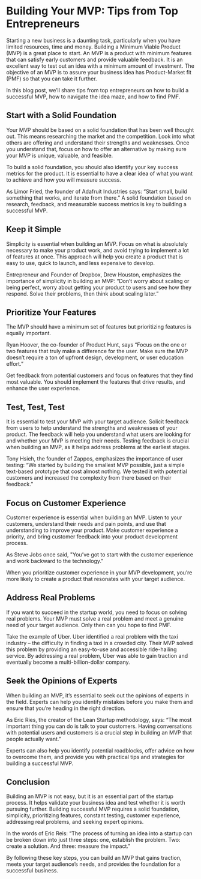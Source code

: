 # Building Your MVP: Tips from Top Entrepreneurs

Starting a new business is a daunting task, particularly when you have limited resources, time and money. Building a Minimum Viable Product (MVP) is a great place to start. An MVP is a product with minimum features that can satisfy early customers and provide valuable feedback. It is an excellent way to test out an idea with a minimum amount of investment. The objective of an MVP is to assure your business idea has Product-Market fit (PMF) so that you can take it further.

In this blog post, we’ll share tips from top entrepreneurs on how to build a successful MVP, how to navigate the idea maze, and how to find PMF.

## Start with a Solid Foundation

Your MVP should be based on a solid foundation that has been well thought out. This means researching the market and the competition. Look into what others are offering and understand their strengths and weaknesses. Once you understand that, focus on how to offer an alternative by making sure your MVP is unique, valuable, and feasible. 

To build a solid foundation, you should also identify your key success metrics for the product. It is essential to have a clear idea of what you want to achieve and how you will measure success. 

As Limor Fried, the founder of Adafruit Industries says: “Start small, build something that works, and iterate from there.” A solid foundation based on research, feedback, and measurable success metrics is key to building a successful MVP.

## Keep it Simple

Simplicity is essential when building an MVP. Focus on what is absolutely necessary to make your product work, and avoid trying to implement a lot of features at once. This approach will help you create a product that is easy to use, quick to launch, and less expensive to develop.

Entrepreneur and Founder of Dropbox, Drew Houston, emphasizes the importance of simplicity in building an MVP: “Don’t worry about scaling or being perfect, worry about getting your product to users and see how they respond. Solve their problems, then think about scaling later.”

## Prioritize Your Features

The MVP should have a minimum set of features but prioritizing features is equally important. 

Ryan Hoover, the co-founder of Product Hunt, says “Focus on the one or two features that truly make a difference for the user. Make sure the MVP doesn’t require a ton of upfront design, development, or user education effort.”

Get feedback from potential customers and focus on features that they find most valuable. You should implement the features that drive results, and enhance the user experience. 

## Test, Test, Test

It is essential to test your MVP with your target audience. Solicit feedback from users to help understand the strengths and weaknesses of your product. The feedback will help you understand what users are looking for and whether your MVP is meeting their needs. Testing feedback is crucial when building an MVP, as it helps address problems at the earliest stages.

Tony Hsieh, the founder of Zappos, emphasizes the importance of user testing: “We started by building the smallest MVP possible, just a simple text-based prototype that cost almost nothing. We tested it with potential customers and increased the complexity from there based on their feedback.” 

## Focus on Customer Experience

Customer experience is essential when building an MVP. Listen to your customers, understand their needs and pain points, and use that understanding to improve your product. Make customer experience a priority, and bring customer feedback into your product development process. 

As Steve Jobs once said, "You’ve got to start with the customer experience and work backward to the technology." 

When you prioritize customer experience in your MVP development, you’re more likely to create a product that resonates with your target audience.

## Address Real Problems

If you want to succeed in the startup world, you need to focus on solving real problems. Your MVP must solve a real problem and meet a genuine need of your target audience. Only then can you hope to find PMF. 

Take the example of Uber. Uber identified a real problem with the taxi industry – the difficulty in finding a taxi in a crowded city. Their MVP solved this problem by providing an easy-to-use and accessible ride-hailing service. By addressing a real problem, Uber was able to gain traction and eventually become a multi-billion-dollar company. 

## Seek the Opinions of Experts

When building an MVP, it’s essential to seek out the opinions of experts in the field. Experts can help you identify mistakes before you make them and ensure that you’re heading in the right direction.

As Eric Ries, the creator of the Lean Startup methodology, says: “The most important thing you can do is talk to your customers. Having conversations with potential users and customers is a crucial step in building an MVP that people actually want.” 

Experts can also help you identify potential roadblocks, offer advice on how to overcome them, and provide you with practical tips and strategies for building a successful MVP.

## Conclusion

Building an MVP is not easy, but it is an essential part of the startup process. It helps validate your business idea and test whether it is worth pursuing further. Building successful MVP requires a solid foundation, simplicity, prioritizing features, constant testing, customer experience, addressing real problems, and seeking expert opinions.

In the words of Eric Reis: “The process of turning an idea into a startup can be broken down into just three steps: one, establish the problem. Two: create a solution. And three: measure the impact.”

By following these key steps, you can build an MVP that gains traction, meets your target audience’s needs, and provides the foundation for a successful business.